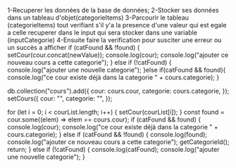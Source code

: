 <!-- VERIFICATION DES DOUBLONS POUR LE DOCUMENT CATEGORIE -->
1-Recuperer les données de la base de données;
2-Stocker ses données dans un tableau d'objet(categorieItems)
3-Parcourir le tableau (categorieItems) tout verifiant s'il y'a la presence d'une valeur qui est egale a celle recuperer dans le input qui sera stocker dans une variable (inputCategorie)
4-Ensuite faire la verification pour susciter une erreur ou un succès a afficher
 if (catFound && !found) {
        setCour(cour.concat(newValue));
        console.log(cour);
        console.log("ajouter ce nouveau cours a cette categorie");
    } else if (!catFound) {
      console.log("ajouter une nouvelle categorie");
    }else if(catFound && found){
      console.log("ce cour existe déjà dans la categorie " + cours.categorie);
    }

db.collection("cours").add({
      cour: cours.cour,
      categorie: cours.categorie,
    });
    setCours({
      cour: "",
      categorie: "",
    });                                     

for (let i = 0; i < courList.length; i++) {
      setCour(courList[i]);
    }
    const found = cour.some((elem) => elem == cours.cour);
    if (catFound && found) {
      console.log(cour);
      console.log("ce cour existe déjà dans la categorie " + cours.categorie);
    } else if (catFound && !found) {
      console.log(found);
      console.log("ajouter ce nouveau cours a cette categorie");
      getCategorieId();
      return;
    } else if (!catFound) {
      console.log(catFound);
      console.log("ajouter une nouvelle categorie");
    }



